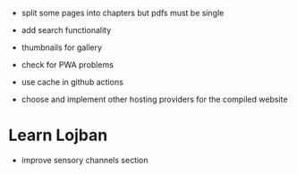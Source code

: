 * split some pages into chapters but pdfs must be single
* add search functionality

* thumbnails for gallery
* check for PWA problems
* use cache in github actions
* choose and implement other hosting providers for the compiled website

# Learn Lojban

* improve sensory channels section